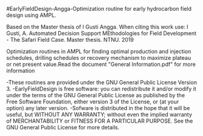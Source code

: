#EarlyFieldDesign-Angga-Optimization routine for early hydrocarbon field design using AMPL. 

Based on the Master thesis of I Gusti Angga. When citing this work use: I Gusti, A. Automated Decision Support MEthodologies for Field Development - The Safari Field Case. Master thesis. NTNU. 2019

Optimization routines in AMPL for finding optimal production and injection schedules, drilling schedules or recovery mechanism to maximize plateau or net present value.Read the document "General Information.pdf" for more information

-These routines are provided under the GNU General Public License Version 3. 
-EarlyFieldDesign is free software: you can redistribute it and/or modify it under the terms of the GNU General Public License as published by the Free Software Foundation, either version 3 of the License, or (at your option) any later version.
-Sofware is distributed in the hope that it will be useful, but WITHOUT ANY WARRANTY; without even the implied warranty of MERCHANTABILITY or FITNESS FOR A PARTICULAR PURPOSE. See the GNU General Public License for more details.
